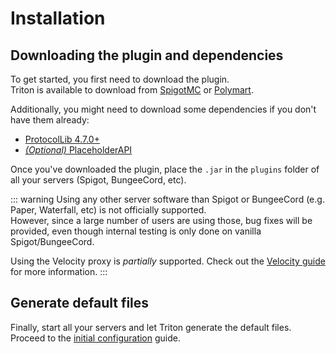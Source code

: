 # Installation

## Downloading the plugin and dependencies

To get started, you first need to download the plugin.  
Triton is available to download from
[SpigotMC](https://triton.rexcantor64.com/spigot) or
[Polymart](https://triton.rexcantor64.com/polymart).

Additionally, you might need to download some dependencies if you don't have them already:

- [ProtocolLib 4.7.0+](https://www.spigotmc.org/resources/protocollib.1997/)
- [_(Optional)_ PlaceholderAPI](https://www.spigotmc.org/resources/placeholderapi.6245/)

Once you've downloaded the plugin, place the `.jar` in the `plugins` folder of all your servers (Spigot, BungeeCord, etc).

::: warning
Using any other server software than Spigot or BungeeCord (e.g. Paper, Waterfall, etc) is not officially supported.  
However, since a large number of users are using those, bug fixes will be provided,
even though internal testing is only done on vanilla Spigot/BungeeCord.

Using the Velocity proxy is _partially_ supported. Check out the [Velocity guide](/guides/velocity.md) for more information.
:::

## Generate default files

Finally, start all your servers and let Triton generate the default files.
Proceed to the [initial configuration](./initial-configuration.md) guide.
